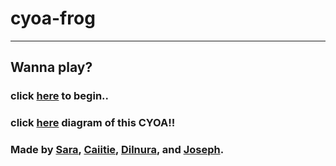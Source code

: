 # cyoa-frog
---
## Wanna play? 
### click [here](quest.md) to begin..
### click [here](https://docs.google.com/drawings/d/1E37FJQMjlLERidCVh4cJTH-vXxpOrV_d0WLEqvFYhdU/edit) diagram of this CYOA!!
### Made by [Sara](https://github.com/saras2558), [Caiitie](https://github.com/caitrins5810), [Dilnura](https://github.com/dilnurat6009), and [Joseph](https://github.com/josephm6670).
